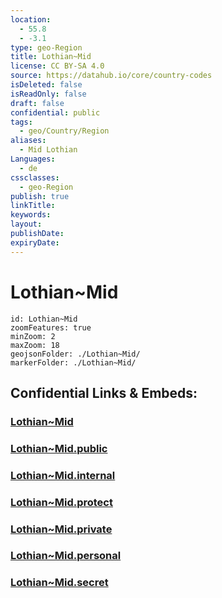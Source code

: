 ```yaml
---
location:
  - 55.8
  - -3.1
type: geo-Region
title: Lothian~Mid
license: CC BY-SA 4.0
source: https://datahub.io/core/country-codes
isDeleted: false
isReadOnly: false
draft: false
confidential: public
tags:
  - geo/Country/Region
aliases:
  - Mid Lothian
Languages:
  - de
cssclasses:
  - geo-Region
publish: true
linkTitle:
keywords:
layout:
publishDate:
expiryDate:
---
```


# Lothian~Mid

```leaflet
id: Lothian~Mid
zoomFeatures: true 
minZoom: 2 
maxZoom: 18
geojsonFolder: ./Lothian~Mid/
markerFolder: ./Lothian~Mid/
```


## Confidential Links & Embeds: 

### [Lothian~Mid](/_Standards/Earth/Continent/Europe/Europe~North/UK/Scotland/counties~Scotland/Lothian~Mid.md) 

### [Lothian~Mid.public](/_public/Earth/Continent/Europe/Europe~North/UK/Scotland/counties~Scotland/Lothian~Mid.public.md) 

### [Lothian~Mid.internal](/_internal/Earth/Continent/Europe/Europe~North/UK/Scotland/counties~Scotland/Lothian~Mid.internal.md) 

### [Lothian~Mid.protect](/_protect/Earth/Continent/Europe/Europe~North/UK/Scotland/counties~Scotland/Lothian~Mid.protect.md) 

### [Lothian~Mid.private](/_private/Earth/Continent/Europe/Europe~North/UK/Scotland/counties~Scotland/Lothian~Mid.private.md) 

### [Lothian~Mid.personal](/_personal/Earth/Continent/Europe/Europe~North/UK/Scotland/counties~Scotland/Lothian~Mid.personal.md) 

### [Lothian~Mid.secret](/_secret/Earth/Continent/Europe/Europe~North/UK/Scotland/counties~Scotland/Lothian~Mid.secret.md)

